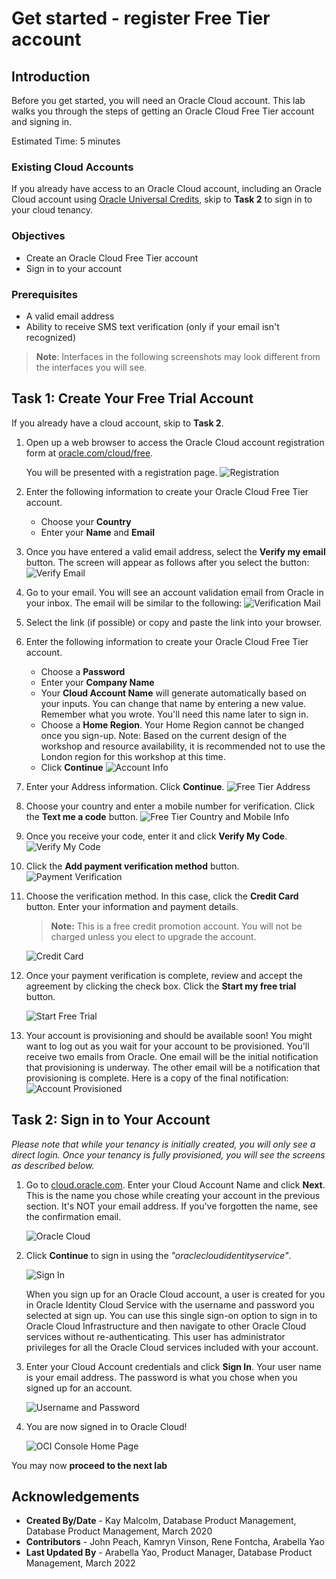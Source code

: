 # Get started - register Free Tier account

## Introduction

Before you get started, you will need an Oracle Cloud account. This lab walks you through the steps of getting an Oracle Cloud Free Tier account and signing in.

Estimated Time: 5 minutes

### Existing Cloud Accounts

If you already have access to an Oracle Cloud account, including an Oracle Cloud account using [Oracle Universal Credits](https://docs.oracle.com/en/cloud/get-started/subscriptions-cloud/csgsg/universal-credits.html), skip to **Task 2** to sign in to your cloud tenancy.

### Objectives

- Create an Oracle Cloud Free Tier account
- Sign in to your account

### Prerequisites

* A valid email address
* Ability to receive SMS text verification (only if your email isn't recognized)

> **Note**: Interfaces in the following screenshots may look different from the interfaces you will see.

## Task 1: Create Your Free Trial Account

If you already have a cloud account, skip to **Task 2**.

1. Open up a web browser to access the Oracle Cloud account registration form at [oracle.com/cloud/free](https://signup.cloud.oracle.com).

   You will be presented with a registration page.
       ![Registration](images/cloud-infrastructure.png " ")
2.  Enter the following information to create your Oracle Cloud Free Tier account.
    * Choose your **Country**
    * Enter your **Name** and **Email**

3. Once you have entered a valid email address, select the **Verify my email** button.
    The screen will appear as follows after you select the button:
       ![Verify Email](images/verify-email.png " ")

4. Go to your email. You will see an account validation email from Oracle in your inbox. The email will be similar to the following:
       ![Verification Mail](images/verification-mail.png " ")

5. Select the link (if possible) or copy and paste the link into your browser.

6. Enter the following information to create your Oracle Cloud Free Tier account.
    - Choose a **Password**
    - Enter your **Company Name**
    - Your **Cloud Account Name** will generate automatically based on your inputs. You can change that name by entering a new value. Remember what you wrote. You'll need this name later to sign in.
    - Choose a **Home Region**.  Your Home Region cannot be changed once you sign-up. Note: Based on the current design of the workshop and resource availability, it is recommended not to use the London region for this workshop at this time.
    - Click **Continue**
    ![Account Info](images/account-info.png " ")


7.  Enter your Address information.  Click **Continue**.
          ![Free Tier Address](images/free-tier-address.png " ")

8.  Choose your country and enter a mobile number for verification.   Click the **Text me a code** button.
          ![Free Tier Country and Mobile Info](images/free-tier-address-2.png " ")

9. Once you receive your code, enter it and click **Verify My Code**.
          ![Verify My Code](images/free-tier-address-4.png " ")

10. Click the **Add payment verification method** button.
          ![Payment Verification](images/free-tier-payment-1.png " ")

11. Choose the verification method. In this case, click the **Credit Card** button. Enter your information and payment details.

    >**Note:** This is a free credit promotion account. You will not be charged unless you elect to upgrade the account.

    ![Credit Card](images/free-tier-payment-2.png " ")

12. Once your payment verification is complete, review and accept the agreement by clicking the check box.  Click the **Start my free trial** button.

    ![Start Free Trial](images/free-tier-agreement.png " ")

13. Your account is provisioning and should be available soon! You might want to log out as you wait for your account to be provisioned. You'll receive two emails from Oracle. One email will be the initial notification that provisioning is underway. The other email will be a notification that provisioning is complete. Here is a copy of the final notification:
       ![Account Provisioned](images/account-provisioned.png " ")

## Task 2: Sign in to Your Account

*Please note that while your tenancy is initially created, you will only see a direct login. Once your tenancy is fully provisioned, you will see the screens as described below.*

1. Go to [cloud.oracle.com](https://cloud.oracle.com). Enter your Cloud Account Name and click **Next**. This is the name you chose while creating your account in the previous section. It's NOT your email address. If you've forgotten the name, see the confirmation email.

    ![Oracle Cloud](images/cloud-oracle.png " ")

2. Click **Continue** to sign in using the *"oraclecloudidentityservice"*.

   ![Sign In](images/cloud-login-tenant-single-sigon.png " ")

   When you sign up for an Oracle Cloud account, a user is created for you in Oracle Identity Cloud Service with the username and password you selected at sign up. You can use this single sign-on option to sign in to Oracle Cloud Infrastructure and then navigate to other Oracle Cloud services without re-authenticating. This user has administrator privileges for all the Oracle Cloud services included with your account.

3. Enter your Cloud Account credentials and click **Sign In**. Your user name is your email address. The password is what you chose when you signed up for an account.

     ![Username and Password](images/oci-signin-single-signon.png " ")

4. You are now signed in to Oracle Cloud!

    ![OCI Console Home Page](https://oracle-livelabs.github.io/common/images/console/home-page.png " ")

You may now **proceed to the next lab**

## **Acknowledgements**

- **Created By/Date** - Kay Malcolm, Database Product Management, Database Product Management, March 2020
- **Contributors** - John Peach, Kamryn Vinson, Rene Fontcha, Arabella Yao
- **Last Updated By** - Arabella Yao, Product Manager, Database Product Management, March 2022